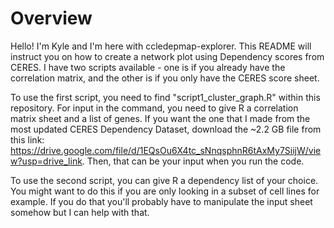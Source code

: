 # Overview
Hello! I'm Kyle and I'm here with ccledepmap-explorer. This README will instruct you on how to create a network plot using Dependency scores from CERES. 
I have two scripts available - one is if you already have the correlation matrix, and the other is if you only have the CERES score sheet.

To use the first script, you need to find "script1_cluster_graph.R" within this repository. For input in the command, you need to give R a correlation matrix sheet and a list of genes. If you want the one that I made from the most updated CERES Dependency Dataset, download the ~2.2 GB file from this link: https://drive.google.com/file/d/1EQsOu6X4tc_sNnqsphnR6tAxMy7SiijW/view?usp=drive_link. Then, that can be your input when you run the code.

To use the second script, you can give R a dependency list of your choice. You might want to do this if you are only looking in a subset of cell lines for example. If you do that you'll probably have to manipulate the input sheet somehow but I can help with that.


